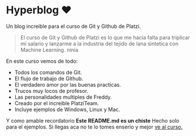 # Hyperblog &hearts;
Un blog increible para el curso de Git y Github de Platzi.
>El curso de Git y Github de Platzi es lo que me hacia falta para triplicar mi salario y lanzarme a la industria del tejido de lana sintetica con Machine Learning.
>ninia

En este curso vemos de todo:
* Todos los comandos de Git.
* El flujo de trabajo de Github.
* El verdadero amor por las buenas practicas.
* Trucos muy locos de profesor.
* Las personalidades multiples de Freddy.
* Creado por el increible PlatziTeam.
* Incluye ejemplos de Windows, Linux  y Mac.

Y como amable recordatorio **Este README.md es un chiste** Hecho solo para el ejemplos. Si llegas aca no te lo tomes enserio y mejor [ve al curso.](https://platzi.com/clases/1557-git-github/19977-readmemd-es-una-excelente-practica/)
